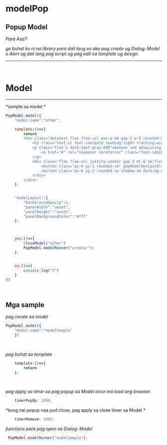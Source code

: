 # modelPop
 
## Popup Model

_*Para Asa?:*_

*ge buhat ko ni na library para dali lang sa ako pag create ug Dialog: Model o Alert ug dali lang pag script ug pag edit sa tamplate ug design.*

---

<br>

# Model

---

*sample sa model *
```js
PopModel.model({
    "model-name":"other",

    template:()=>{
        return `
        <div class="datatest flex flex-col max-w-md gap-2 p-6 rounded-md shadow-md dark:bg-gray-50 dark:text-gray-800">
            <h2 class="text-xl font-semibold leading-tight tracking-wide">Quis vel eros donec ac odio tempor.</h2>
            <p class="flex-1 dark:text-gray-600">Aenean sed adipiscing diam donec adipiscing tristique risus. Donec pretium vulputate sapien nec sagittis aliquam malesuada.
                <a href="#" rel="noopener noreferrer" class="font-semibold dark:text-emerald-600">Learn more</a>
            </p>
            <div class="flex flex-col justify-center gap-3 mt-6 sm:flex-row">
                <button class="px-6 py-2 rounded-sm" popModelNo>Cancel</button>
                <button class="px-6 py-2 rounded-sm shadow-sm dark:bg-emerald-600 dark:text-gray-50">Agree</button>
            </div>
        </div>`
    },


    "modelLayout":{
        "backGroundOpaciy":6,
        "panelWidth":"unset",
        "panelHeight":"unset",
        "panelBackgroundColor":"#fff"        
    },



    yes:()=>{
        closeModel("other")
        PopModel.modelRunner("creator");
    },


    no:()=>{
        console.log("2")
    }
})
```

<br>

## Mga sample

*pag cerate sa model*
```js
PopModel.model({
    "model-name":"modelSample"
    })
```
<br>

*pag buhat sa template*
```js
    template:()=>{
        return ` `
    },
```
<br>

*pag apply sa timer sa pag popup sa Model once ma load ang browser.*
```js
    timerPopUp: 2000,  
```


*kung nai popup naa pud close, pag apply sa close timer sa Model *
```js
    timerRemove: 3000,  
```


*functions para pag open sa Dialog: Model*
```js
 PopModel.modelRunner("modelSample");
```


